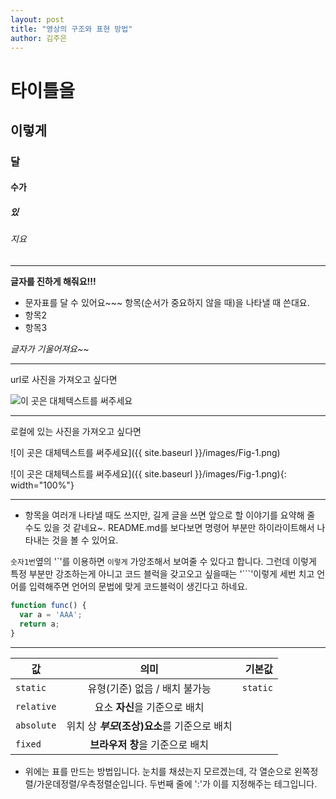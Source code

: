```yaml
---
layout: post
title: "영상의 구조와 표현 방법"
author: 김주은
---
```


# 타이틀을
## 이렇게
### 달
#### 수가
##### 있
###### 지요

---

**글자를 진하게 해줘요!!!**

- 문자표를 달 수 있어요~~~ 항목(순서가 중요하지 않을 때)을 나타낼 때 쓴대요.
- 항목2
- 항목3

_글자가 기울어져요~~_

---

url로 사진을 가져오고 싶다면

![이 곳은 대체텍스트를 써주세요](https://image.businessinsider.com/5df9205e7f36d003e2007817?width=1300&format=jpeg&auto=webp)

---

로컬에 있는 사진을 가져오고 싶다면

![이 곳은 대체텍스트를 써주세요]({{ site.baseurl }}/images/Fig-1.png)

![이 곳은 대체텍스트를 써주세요]({{ site.baseurl }}/images/Fig-1.png){: width="100%"}

---

- 항목을 여러개 나타낼 때도 쓰지만, 길게 글을 쓰면 앞으로 할 이야기를 요약해 줄 수도 있을 것 같네요~. README.md를 보다보면 명령어 부분만 하이라이트해서 나타내는 것을 볼 수 있어요.

`숫자1번`옆의 '\`'를 이용하면 `이렇게` 가앙조해서 보여줄 수 있다고 합니다. 그런데 이렇게 특정 부분만 강조하는게 아니고 코드 블럭을 갖고오고 싶을때는 '\`\`\`\'이렇게 세번 치고 언어를 입력해주면 언어의 문법에 맞게 코드블럭이 생긴다고 하네요.

```javascript
function func() {
  var a = 'AAA';
  return a;
}
```

---


값 | 의미 | 기본값
---|:---:|---:
`static` | 유형(기준) 없음 / 배치 불가능 | `static`
`relative` | 요소 **자신**을 기준으로 배치 |
`absolute` | 위치 상 **_부모_(조상)요소**를 기준으로 배치 |
`fixed` | **브라우저 창**을 기준으로 배치 |

- 위에는 표를 만드는 방법입니다. 눈치를 채셨는지 모르겠는데, 각 열순으로 왼쪽정렬/가운데정렬/우측정렬순입니다. 두번째 줄에 '\:'가 이를 지정해주는 테그입니다.